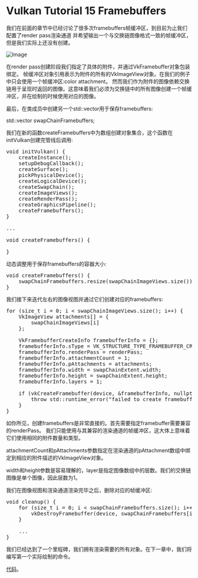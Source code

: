 # Vulkan Tutorial 15 Framebuffers

我们在前面的章节中已经讨论了很多次framebuffers帧缓冲区，到目前为止我们配置了render pass渲染通道
并希望输出一个与交换链图像格式一致的帧缓冲区，但是我们实际上还没有创建。

 ![Image](pic/15_1.png)

在render pass创建阶段我们指定了具体的附件，并通过VkFramebuffer对象包装绑定。
帧缓冲区对象引用表示为附件的所有的VkImageView对象。在我们的例子中只会使用一个帧缓冲区:color attachment。
然而我们作为附件的图像依赖交换链用于呈现时返回的图像。这意味着我们必须为交换链中的所有图像创建一个帧缓冲区，并在绘制的时候使用对应的图像。

 

最后，在类成员中创建另一个std::vector用于保存framebuffers: 

std::vector<VkFramebuffer> swapChainFramebuffers; 

我们在新的函数createFramebuffers中为数组创建对象集合，这个函数在initVulkan创建完管线后调用:

<pre>
void initVulkan() {
    createInstance();
    setupDebugCallback();
    createSurface();
    pickPhysicalDevice();
    createLogicalDevice();
    createSwapChain();
    createImageViews();
    createRenderPass();
    createGraphicsPipeline();
    createFramebuffers();
}

...

void createFramebuffers() {

}
</pre>

动态调整用于保存framebuffers的容器大小:

<pre>
void createFramebuffers() {
    swapChainFramebuffers.resize(swapChainImageViews.size());
}
</pre>

我们接下来迭代左右的图像视图并通过它们创建对应的framebuffers:

<pre>
for (size_t i = 0; i < swapChainImageViews.size(); i++) {
    VkImageView attachments[] = {
        swapChainImageViews[i]
    };

    VkFramebufferCreateInfo framebufferInfo = {};
    framebufferInfo.sType = VK_STRUCTURE_TYPE_FRAMEBUFFER_CREATE_INFO;
    framebufferInfo.renderPass = renderPass;
    framebufferInfo.attachmentCount = 1;
    framebufferInfo.pAttachments = attachments;
    framebufferInfo.width = swapChainExtent.width;
    framebufferInfo.height = swapChainExtent.height;
    framebufferInfo.layers = 1;

    if (vkCreateFramebuffer(device, &framebufferInfo, nullptr, &swapChainFramebuffers[i]) != VK_SUCCESS) {
        throw std::runtime_error("failed to create framebuffer!");
    }
}
</pre>

如你所见，创建framebuffers是非常直接的。首先需要指定framebuffer需要兼容的renderPass。
我们只能使用与其兼容的渲染通道的帧缓冲区，这大体上意味着它们使用相同的附件数量和类型。

attachmentCount和pAttachments参数指定在渲染通道的pAttachment数组中绑定到相应的附件描述的VkImageView对象。

width和height参数是容易理解的，layer是指定图像数组中的层数。我们的交换链图像是单个图像，因此层数为1。

我们在图像视图和渲染通道渲染完毕之后，删除对应的帧缓冲区:

<pre>
void cleanup() {
    for (size_t i = 0; i < swapChainFramebuffers.size(); i++) {
        vkDestroyFramebuffer(device, swapChainFramebuffers[i], nullptr);
    }

    ...
}
</pre>

我们已经达到了一个里程碑，我们拥有渲染需要的所有对象。在下一章中，我们将编写第一个实际绘制的命令。

[代码](src/15.cpp)。